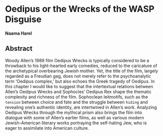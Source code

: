# Oedipus or the Wrecks of the WASP Disguise

#### Naama Harel 

## Abstract

Woody Allen’s 1989 film Oedipus Wrecks is typically considered to be a throwback to his light-hearted early comedies, reduced to the caricature of the archetypical overbearing Jewish mother. Yet, the title of the film, largely regarded as a Freudian gag, does not merely refer to the psychoanalytic term ‘Oedipus complex,’ but also echoes the Greek tragedy of Oedipus. In this chapter I would like to suggest that the intertextual relations between Allen’s Oedipus Wrecks and Sophocles’ Oedipus Rex shape the thematic complexity and richness of the film. Sophoclean leitmotifs, such as the `tension` between choice and fate and the struggle between `hiding` and revealing one’s authentic identity, are intertwined in Allen’s work. Analyzing Oedipus Wrecks through the mythical prism also brings the film into dialogue with some of Allen’s earlier films, as well as various modern Jewish-American literary works portraying the self-hating Jew, who is eager to assimilate into American culture.
